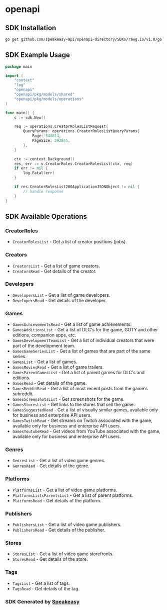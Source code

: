# openapi

<!-- Start SDK Installation -->
## SDK Installation

```bash
go get github.com/speakeasy-api/openapi-directory/SDKs/rawg.io/v1.0/go
```
<!-- End SDK Installation -->

## SDK Example Usage
<!-- Start SDK Example Usage -->
```go
package main

import (
    "context"
    "log"
    "openapi"
    "openapi/pkg/models/shared"
    "openapi/pkg/models/operations"
)

func main() {
    s := sdk.New()

    req := operations.CreatorRolesListRequest{
        QueryParams: operations.CreatorRolesListQueryParams{
            Page: 548814,
            PageSize: 592845,
        },
    }

    ctx := context.Background()
    res, err := s.CreatorRoles.CreatorRolesList(ctx, req)
    if err != nil {
        log.Fatal(err)
    }

    if res.CreatorRolesList200ApplicationJSONObject != nil {
        // handle response
    }
}
```
<!-- End SDK Example Usage -->

<!-- Start SDK Available Operations -->
## SDK Available Operations


### CreatorRoles

* `CreatorRolesList` - Get a list of creator positions (jobs).

### Creators

* `CreatorsList` - Get a list of game creators.
* `CreatorsRead` - Get details of the creator.

### Developers

* `DevelopersList` - Get a list of game developers.
* `DevelopersRead` - Get details of the developer.

### Games

* `GamesAchievementsRead` - Get a list of game achievements.
* `GamesAdditionsList` - Get a list of DLC's for the game, GOTY and other editions, companion apps, etc.
* `GamesDevelopmentTeamList` - Get a list of individual creators that were part of the development team.
* `GamesGameSeriesList` - Get a list of games that are part of the same series.
* `GamesList` - Get a list of games.
* `GamesMoviesRead` - Get a list of game trailers.
* `GamesParentGamesList` - Get a list of parent games for DLC's and editions.
* `GamesRead` - Get details of the game.
* `GamesRedditRead` - Get a list of most recent posts from the game's subreddit.
* `GamesScreenshotsList` - Get screenshots for the game.
* `GamesStoresList` - Get links to the stores that sell the game.
* `GamesSuggestedRead` - Get a list of visually similar games, available only for business and enterprise API users.
* `GamesTwitchRead` - Get streams on Twitch associated with the game, available only for business and enterprise API users.
* `GamesYoutubeRead` - Get videos from YouTube associated with the game, available only for business and enterprise API users.

### Genres

* `GenresList` - Get a list of video game genres.
* `GenresRead` - Get details of the genre.

### Platforms

* `PlatformsList` - Get a list of video game platforms.
* `PlatformsListsParentsList` - Get a list of parent platforms.
* `PlatformsRead` - Get details of the platform.

### Publishers

* `PublishersList` - Get a list of video game publishers.
* `PublishersRead` - Get details of the publisher.

### Stores

* `StoresList` - Get a list of video game storefronts.
* `StoresRead` - Get details of the store.

### Tags

* `TagsList` - Get a list of tags.
* `TagsRead` - Get details of the tag.
<!-- End SDK Available Operations -->

### SDK Generated by [Speakeasy](https://docs.speakeasyapi.dev/docs/using-speakeasy/client-sdks)
